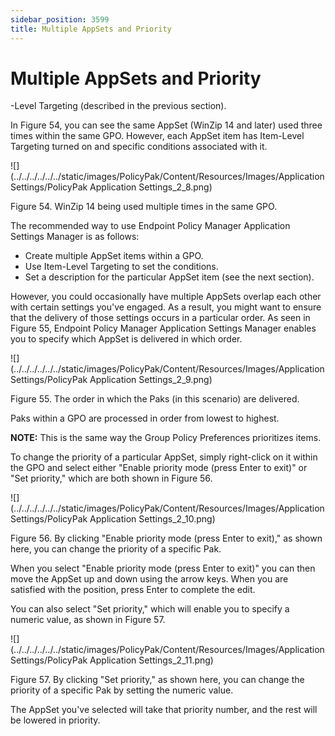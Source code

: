 ```yaml
---
sidebar_position: 3599
title: Multiple AppSets and Priority
---
```


# Multiple AppSets and Priority

-Level Targeting (described in the previous section).

In Figure 54, you can see the same AppSet (WinZip 14 and later) used three times within the same GPO. However, each AppSet item has Item-Level Targeting turned on and specific conditions associated with it.

![](../../../../../../static/images/PolicyPak/Content/Resources/Images/ApplicationSettings/PolicyPak Application Settings_2_8.png)

Figure 54. WinZip 14 being used multiple times in the same GPO.

The recommended way to use Endpoint Policy Manager Application Settings Manager is as follows:

* Create multiple AppSet items within a GPO.
* Use Item-Level Targeting to set the conditions.
* Set a description for the particular AppSet item (see the next section).

However, you could occasionally have multiple AppSets overlap each other with certain settings you've engaged. As a result, you might want to ensure that the delivery of those settings occurs in a particular order. As seen in Figure 55, Endpoint Policy Manager Application Settings Manager enables you to specify which AppSet is delivered in which order.

![](../../../../../../static/images/PolicyPak/Content/Resources/Images/ApplicationSettings/PolicyPak Application Settings_2_9.png)

Figure 55. The order in which the Paks (in this scenario) are delivered.

Paks within a GPO are processed in order from lowest to highest.

**NOTE:**  This is the same way the Group Policy Preferences prioritizes items.

To change the priority of a particular AppSet, simply right-click on it within the GPO and select either "Enable priority mode (press Enter to exit)" or "Set priority," which are both shown in Figure 56.

![](../../../../../../static/images/PolicyPak/Content/Resources/Images/ApplicationSettings/PolicyPak Application Settings_2_10.png)

Figure 56. By clicking "Enable priority mode (press Enter to exit)," as shown here, you can change the priority of a specific Pak.

When you select "Enable priority mode (press Enter to exit)" you can then move the AppSet up and down using the arrow keys. When you are satisfied with the position, press Enter to complete the edit.

You can also select "Set priority," which will enable you to specify a numeric value, as shown in Figure 57.

![](../../../../../../static/images/PolicyPak/Content/Resources/Images/ApplicationSettings/PolicyPak Application Settings_2_11.png)

Figure 57. By clicking "Set priority," as shown here, you can change the priority of a specific Pak by setting the numeric value.

The AppSet you've selected will take that priority number, and the rest will be lowered in priority.